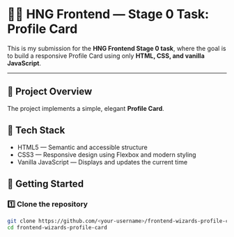 # 🧙‍♂️ HNG Frontend — Stage 0 Task: Profile Card

This is my submission for the **HNG Frontend Stage 0 task**, where the goal is to build a responsive Profile Card using only **HTML, CSS, and vanilla JavaScript**.

---

## 🧩 Project Overview

The project implements a simple, elegant **Profile Card**.

## 🧱 Tech Stack

- HTML5 — Semantic and accessible structure  
- CSS3 — Responsive design using Flexbox and modern styling  
- Vanilla JavaScript — Displays and updates the current time



## 🚀 Getting Started

### 1️⃣ Clone the repository
```bash
git clone https://github.com/<your-username>/frontend-wizards-profile-card.git
cd frontend-wizards-profile-card
